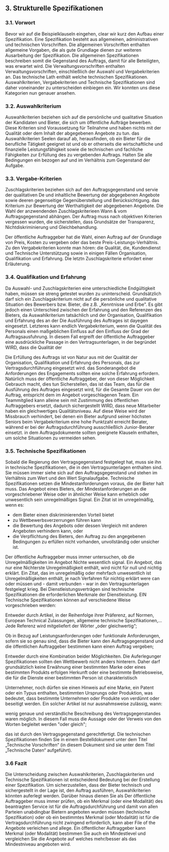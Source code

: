 ## 3. Strukturelle Spezifikationen

### 3.1. Vorwort
Bevor wir auf die Beispielklauseln eingehen, clear wir kurz den Aufbau einer Spezifikation.
Eine Spezifikation besteht aus allgemeinen, administrativen und technischen Vorschriften.
Die allgemeinen Vorschriften enthalten allgemeine Vorgaben, die als gute Grundlage dienen
zur weiteren Ausarbeitung der Spezifikation. Die allgemeinen Spezifikationen beschreiben somit die
Gegenstand des Auftrags, damit für alle Beteiligten, was erwartet wird.
Die Verwaltungsvorschriften enthalten Verwaltungsvorschriften, einschließlich der Auswahl und
Vergabekriterien an.
Das technische Lath enthält welche technischen Spezifikationen.
Auswahlkriterien, Vergabekriterien und Technische Spezifikationen sind daher voneinander zu unterscheiden
einbiegen ein. Wir konnten uns diese Kategorien nun genauer ansehen.

### 3.2. Auswahlkriterium
Auswahlkriterien beziehen sich auf die persönliche und qualitative Situation der Kandidaten und
Bieter, die sich um öffentliche Aufträge bewerben. Diese Kriterien sind Voraussetzung für
Teilnahme und haben nichts mit der Qualität oder dem Inhalt der abgegebenen Angebote zu tun. das
Auswahlkriterien Seelen darauf ab, herausfinden, ob ein Bieter für die berufliche Tätigkeit geeignet ist
und ob er otherseits die wirtschaftliche und finanzielle Leistungsfähigkeit sowie die technischen und
fachliche Fähigkeiten zur Erfüllung des zu vergebenden Auftrags. Halten Sie alle Bedingungen ein
bezogen auf und im Verhältnis zum Gegenstand der Aufgabe.

### 3.3. Vergabe-Kriterien
Zuschlagskriterien beziehen sich auf den Auftragsgegenstand und servie der qualitativen De
und inhaltliche Bewertung der abgegebenen Angebote sowie deeren gegenseitige Gegenüberstellung und Berücksichtigung. das
Kriterium zur Bewertung der Werthaltigkeit der abgegebenen Angebote. Die Wahl
der anzwendenden Zuschlagskriterieen Wann & vom Auftragsgegenstand abhängen.
Der Auftrag muss nach objektiven Kriterien vergessen wurden, die sicherstellen, dass
Grundsätze der Transparenz, Nichtdiskriminierung und Gleichbehandlung.

Der öffentliche Auftraggeber hat die Wahl, einen Auftrag auf der Grundlage von Preis, Kosten zu vergeben
oder das beste Preis-Leistungs-Verhältnis. Zu den Vergabekriterien konnte man hören: die Qualität, die,
Kundendienst und Technische Unterstützung sowie in einigen Fällen Organisation, Qualifikation und Erfahrung.
Die letztn Zuschlagskriterie erfordert einer Erläuterung.

### 3.4. Qualifikation und Erfahrung
Da Auswahl- und Zuschlagskriterien eine unterschiedliche Endgültigkeit haben, müssen sie streng getestet wurden
zu uninterscheid. Grundsätzlich darf sich ein Zuschlagskriterium nicht auf die
persönliche und qualitative Situation des Bewerbers bzw. Bieter, die z.B. „Kenntnisse und
Erbe".
Es gibt jedoch einen Unterschied zwischen der Erfahrung und den Referenzen des Bieters, da
Auswahlkriterium tatsächlich und der Organisation, Qualifikation und Erfahrung des an der
Die Ausführung des Auftrages ist dayegen eingesetzt. Letzteres kann endlich
Vergabekriterium, wenn die Qualität des Personals einen maßgeblichen Einfluss auf den Einfluss
der Grad der Auftragsausfuhrung. In diesem Fall ergreift der öffentliche Auftraggeber eine
ausdrückliche Passage in den Vertragsunterlagen, in der begründet WIRD, dass die Qualität der

Die Erfüllung des Auftrags ist von Natur aus mit der Qualität der Organisation, Qualifikation und
Erfahrung des Personals, das zur Vertragsdurchführung eingesetzt wird. das Sonderangebot
die Anforderungen des Engagements sollten eine solche Erfahrung erfordern.
Natürlich muss der öffentliche Auftraggeber, der von dieser Möglichkeit Gebrauch macht, dies tun
Sicherstellen, das ist das Team, das für die Ausführung des Auftrages eingesetzt wird, für die Gesamte Dauer von
der Auftrag, entspricht dem im Angebot vorgeschlagenen Team. Ein Teammitglied kann alleine sein
mit Zustimmung des öffentlichen Auftraggebers ersetzt, dadurch sichergestellt WIRD, dass neue
Mitarbeiter haben ein gleichwertiges Qualitätsniveau. Auf diese Weise wird der Missbrauch verhindert,
bei denen ein Bieter aufgrund seiner höchsten Seniors beim Vergabekriterium eine hohe Punktzahl erreicht
Berater, während er bei der Auftragsdurchführung ausschließlich Junior-Berater einsetzt. in dem
Auftragsdokumente sollten geeignete Klauseln enthalten, um solche Situationen zu vermeiden
sehen.

### 3.5. Technische Spezifikationen
Sobald die Regierung den Vertragsgegenstand festgelegt hat, muss sie ihn in
technische Spezifikationen, die in den Vertragsunterlagen enthalten sind. Sie müssen immer
siehe sich auf den Auftragsgegenstand und stehen im Verhältnis zum Wert und den Wert
Signalaufgabe. Technische Spezifikationen setzen die Mindestanforderungen voraus, die der Bieter
halt muss. Das Angebot eines Bieters, der Mindestanforderungen an die
vorgeschriebener Weise oder in ähnlicher Weise kann erheblich oder unwesentlich sein
unregelmäßiges Signal. Ein Zitat ist im unregelmäßig, wenn es:
- dem Bieter einen diskriminierenden Vorteil bietet
- zu Wettbewerbsverzerrungen führen kann
- die Bewertung des Angebots oder dessen Vergleich mit anderen Angeboten
verhindern kann, oder
- die Verpflichtung des Bieters, den Auftrag zu den angegebenen Bedingungen zu erfüllen
nicht vorhanden, unvollständig oder unsicher ist.

Der öffentliche Auftraggeber muss immer untersuchen, ob die Unregelmäßigkeiten im Angebot
Nichte wesentlich signal. Ein Angebot, das nur eine Nichterste Unregelmäßigkeit enthält, wird nicht
für null und nichtig erklärt. Ein Zitat, das im unregelmäßig oder mehrfach unwesentlich ist
Unregelmäßigkeiten enthält, je nach Verfahren für nichtig erklärt were can oder müssen und -
damit verbunden - war in den Vertragsunterlagen festgelegt krieg.
Bei Dienstleistungsverträgen sind technische Spezifikationen die erforderlichen Merkmale der Dienstleistung. EIN
Technische Spezifikationen können auf verschiedene Weise vorgeschrieben werden:

Entweder durch Artikel, in der Reihenfolge ihrer Präferenz, auf Normen, European Technical
Zulassungen, allgemeine technische Spezifikationen,… Jede Referenz wird mitgeliefert
der Wörter „oder gleichwertig“;

Ob in Bezug auf Leistungsanforderungen oder funktionale Anforderungen, sofern sie so genau sind, dass die
Bieter kann den Auftragsgegenstand und die öffentlichen Auftraggeber bestimmen
kann einen Auftrag vergeben;

Entweder durch eine Kombination beider Möglichkeiten.
Die Auferlegunger Spezifikationen sollten den Wettbewerb nicht anders hinterern.
Daher darf grundsätzlich keine Erwähnung einer bestimmten Marke oder eines bestimmten Produkts erfolgen
Herkunft oder eine bestimmte Betriebsweise, die für die Dienste einer bestimmten Person ist charakteristisch

Unternehmer, noch dürfen sie einen Hinweis auf eine Marke, ein Patent oder ein Typus enthalten,
bestimmten Ursprungs oder Produktion, was bedeutet, dass bestimmte Unternehmen oder Produkte von
verdünnt oder beseitigt werden. Ein solcher Artikel ist nur ausnahmsweise zulässig,
wann:

wenig genaue und verständliche Beschreibung des Vertragsgegenstandes
waren möglich. In diesem Fall muss die Aussage oder der Verweis von den Worten begleitet werden
"oder gleich";

das ist durch den Vertragsgegenstand gerechtfertigt.
Die technischen Spezifikationen finden Sie in einem Bestelldokument unter dem Titel „Technische Vorschriften“
(in diesem Dokument sind sie unter dem Titel „Technische Daten“ aufgeführt).

### 3.6 Fazit
Die Unterscheidung zwischen Auswahlkriterien, Zuschlagskriterien und Technische Spezifikationen ist entscheidend
Bedeutung bei der Erstellung einer Spezifikation. Um sicherzustellen, dass der Bieter technisch und sichergestellt
in der Lage ist, den Auftrag ausführen, Auswahlkriterien könnten auferlegt werden. Darüber hinaus dienen Sie als
Der öffentliche Auftraggeber muss immer prüfen, ob ein Merkmal (oder eine Modalität) des beantragten
Service ist für die Auftragsdurchführung und damit von allen Parteien unabdingbar
Bietern angeboten wurden müssen (technische Spezifikation) oder ob ein bestimmtes Merkmal (oder
Modalität) ist für die Vertragsdurchführung nicht zwingend erforderlich, kann aber File of the
Angebote verleichen und allege. Ein öffentlicher Auftraggeber kann
Merkmal (oder Modalität) bestimmen Sie auch ein Mindestlevel und vergleichen Sie die Angebote auf
welches mehr/besser als das Mindestniveau angeboten wird.